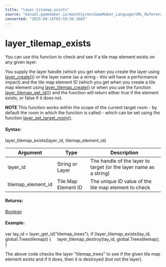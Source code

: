 ```yaml
---
title: "layer_tilemap_exists"
source: "manual.gamemaker.io/monthly/en/GameMaker_Language/GML_Reference/Asset_Management/Rooms/Tile_Map_Layers/layer_tilemap_exists.htm"
converted: "2025-09-14T03:59:38.308Z"
---
```


# layer\_tilemap\_exists

You can use this function to check and see if a tile map element exists on any given layer.

You supply the layer handle (which you get when you create the layer using [layer\_create()](../General_Layer_Functions/layer_create.md)) or the layer name (as a string - this will have a performance impact) and the tile map element ID (which you get when you create a tile map element using [layer\_tilemap\_create()](layer_tilemap_create.md) or when you use the function [layer\_tilemap\_get\_id()](layer_tilemap_get_id.md)) and the function will return either true if the element exists, or false if it does not.

**NOTE** This function works within the scope of the current target room - by default the room in which the function is called - which can be set using the function [layer\_set\_target\_room()](../General_Layer_Functions/layer_set_target_room.md).

#### Syntax:

layer\_tilemap\_exists(layer\_id, tilemap\_element\_id)

| Argument | Type | Description |
| --- | --- | --- |
| layer_id | String or Layer | The handle of the layer to target (or the layer name as a string) |
| tilemap_element_id | Tile Map Element ID | The unique ID value of the tile map element to check |

#### Returns:

[Boolean](../../../../GML_Overview/Data_Types.md)

#### Example:

var lay\_id = layer\_get\_id("tilemap\_trees");
if (layer\_tilemap\_exists(lay\_id, global.Treestilemap))
{
    layer\_tilemap\_destroy(lay\_id, global.Treestilemap);
}

The above code checks the layer "tilemap\_trees" to see if the given tile map element exists and if it does, then it is destroyed (but not the layer).